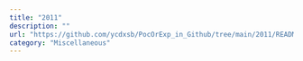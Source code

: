 ```yaml
---
title: "2011"
description: ""
url: "https://github.com/ycdxsb/PocOrExp_in_Github/tree/main/2011/README.md"
category: "Miscellaneous"
---
```

